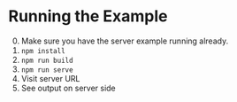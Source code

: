# Running the Example
0. Make sure you have the server example running already.
1. `npm install`
2. `npm run build`
3. `npm run serve`
4. Visit server URL
5. See output on server side
